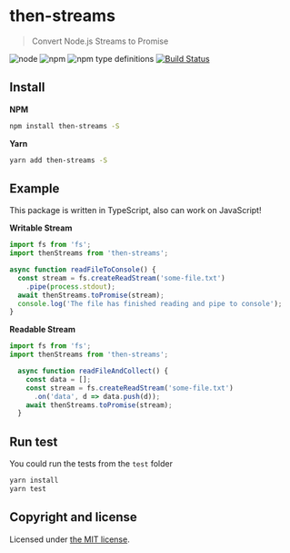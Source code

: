 # then-streams

> Convert Node.js Streams to Promise

![node](https://img.shields.io/node/v/then-streams.svg)
![npm](https://img.shields.io/npm/v/then-streams.svg)
![npm type definitions](https://img.shields.io/npm/types/then-streams.svg)
[![Build Status](https://travis-ci.com/OnikurYH/then-streams.svg?branch=master)](https://travis-ci.com/OnikurYH/then-streams)

## Install

**NPM**
```bash
npm install then-streams -S
```

**Yarn**
```bash
yarn add then-streams -S
```

## Example

This package is written in TypeScript, also can work on JavaScript!

**Writable Stream**

```ts
import fs from 'fs';
import thenStreams from 'then-streams';

async function readFileToConsole() {
  const stream = fs.createReadStream('some-file.txt')
    .pipe(process.stdout);
  await thenStreams.toPromise(stream);
  console.log('The file has finished reading and pipe to console');
}
```

**Readable Stream**

```ts
import fs from 'fs';
import thenStreams from 'then-streams';

  async function readFileAndCollect() {
    const data = [];
    const stream = fs.createReadStream('some-file.txt')
      .on('data', d => data.push(d));
    await thenStreams.toPromise(stream);
  }
```

## Run test

You could run the tests from the `test` folder

```bash
yarn install
yarn test
```

## Copyright and license

Licensed under [the MIT license](LICENSE).

